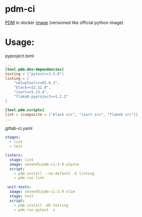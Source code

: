 # pdm-ci
[PDM](https://github.com/pdm-project/pdm) in docker [image](https://hub.docker.com/r/seven45/pdm-ci) (versioned like official python image)

# Usage:

pyproject.toml
```toml
...
[tool.pdm.dev-dependencies]
testing = ["pytest>=1.5.0"]
linting = [
    "setuptools>=65.6.3",
    "black>=22.12.0",
    "isort>=5.11.4",
    "flake8-pyproject>=1.2.2"
]

[tool.pdm.scripts]
lint = {composite = ["black src", "isort src", "flake8 src"]}
...
```

gitlab-ci.yaml
```yaml
stages:
  - lint
  - test

linters:
  stage: lint
  image: seven45/pdm-ci:3.9-alpine
  script:
    - pdm install --no-default -G linting
    - pdm run lint
 
 unit-tests:
  image: seven45/pdm-ci:3.9-slim
  stage: test
  script:
    - pdm install -dG testing
    - pdm run pytest -s
```
